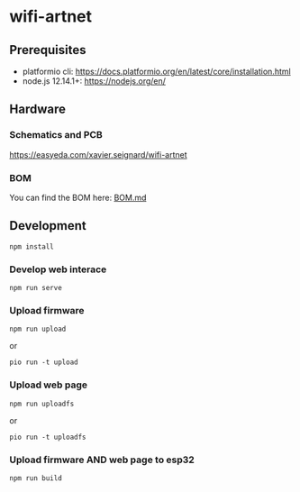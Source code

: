 # wifi-artnet

## Prerequisites

- platformio cli: https://docs.platformio.org/en/latest/core/installation.html
- node.js 12.14.1+: https://nodejs.org/en/

## Hardware

### Schematics and PCB

https://easyeda.com/xavier.seignard/wifi-artnet

### BOM

You can find the BOM here: [BOM.md](./docs/BOM.md)

## Development

```
npm install
```

### Develop web interace

```
npm run serve
```

### Upload firmware

```
npm run upload
```

or

```
pio run -t upload
```

### Upload web page

```
npm run uploadfs
```

or

```
pio run -t uploadfs
```

### Upload firmware AND web page to esp32

```
npm run build
```
